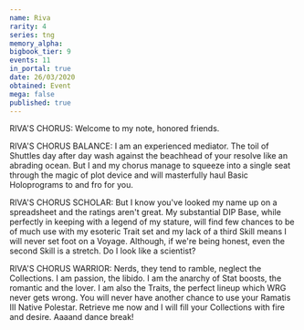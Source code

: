 ```yaml
---
name: Riva
rarity: 4
series: tng
memory_alpha:
bigbook_tier: 9
events: 11
in_portal: true
date: 26/03/2020
obtained: Event
mega: false
published: true
---
```


RIVA'S CHORUS: Welcome to my note, honored friends.

RIVA'S CHORUS BALANCE: I am an experienced mediator. The toil of Shuttles day after day wash against the beachhead of your resolve like an abrading ocean. But I and my chorus manage to squeeze into a single seat through the magic of plot device and will masterfully haul Basic Holoprograms to and fro for you.

RIVA'S CHORUS SCHOLAR: But I know you've looked my name up on a spreadsheet and the ratings aren't great. My substantial DIP Base, while perfectly in keeping with a legend of my stature, will find few chances to be of much use with my esoteric Trait set and my lack of a third Skill means I will never set foot on a Voyage. Although, if we're being honest, even the second Skill is a stretch. Do I look like a scientist?

RIVA'S CHORUS WARRIOR: Nerds, they tend to ramble, neglect the Collections. I am passion, the libido. I am the anarchy of Stat boosts, the romantic and the lover. I am also the Traits, the perfect lineup which WRG never gets wrong. You will never have another chance to use your Ramatis III Native Polestar. Retrieve me now and I will fill your Collections with fire and desire. Aaaand dance break!

